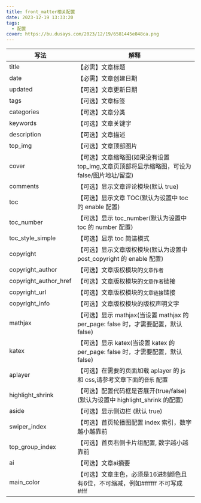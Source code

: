 ```yaml
---
title: front_matter相关配置
date: 2023-12-19 13:33:20
tags: 
  - 配置
cover: https://bu.dusays.com/2023/12/19/6581445e848ca.png
---
```


<table data-relingo-block="true"><thead><tr><th>写法</th><th>解释</th></tr></thead><tbody><tr><td>title</td><td>【必需】文章标题</td></tr><tr><td>date</td><td>【必需】文章创建日期</td></tr><tr><td>updated</td><td>【可选】文章更新日期</td></tr><tr><td>tags</td><td>【可选】文章标签</td></tr><tr><td>categories</td><td>【可选】文章分类</td></tr><tr><td>keywords</td><td>【可选】文章关键字</td></tr><tr><td>description</td><td>【可选】文章描述</td></tr><tr><td>top_img</td><td>【可选】文章顶部图片</td></tr><tr><td>cover</td><td>【可选】文章缩略图(如果没有设置 top_img,文章页顶部将显示缩略图，可设为 false/图片地址/留空)</td></tr><tr><td>comments</td><td>【可选】显示文章评论模块(默认 true)</td></tr><tr><td>toc</td><td>【可选】显示文章 TOC(默认为设置中 toc 的 enable 配置)</td></tr><tr><td>toc_number</td><td>【可选】显示 toc_number(默认为设置中 toc 的 number 配置)</td></tr><tr><td>toc_style_simple</td><td>【可选】显示 toc 简洁模式</td></tr><tr><td>copyright</td><td>【可选】显示文章版权模块(默认为设置中 post_copyright 的 enable 配置)</td></tr><tr><td>copyright_author</td><td>【可选】文章版权模块的<code>文章作者</code></td></tr><tr><td>copyright_author_href</td><td>【可选】文章版权模块的<code>文章作者</code>链接</td></tr><tr><td>copyright_url</td><td>【可选】文章版权模块的<code>文章链接</code>链接</td></tr><tr><td>copyright_info</td><td>【可选】文章版权模块的版权声明文字</td></tr><tr><td>mathjax</td><td>【可选】显示 mathjax(当设置 mathjax 的 per_page: false 时，才需要配置，默认 false)</td></tr><tr><td>katex</td><td>【可选】显示 katex(当设置 katex 的 per_page: false 时，才需要配置，默认 false)</td></tr><tr><td>aplayer</td><td>【可选】在需要的页面加载 aplayer 的 js 和 css,请参考文章下面的<code>音乐</code> 配置</td></tr><tr><td>highlight_shrink</td><td>【可选】配置代码框是否展开(true/false)(默认为设置中 highlight_shrink 的配置)</td></tr><tr><td>aside</td><td>【可选】显示侧边栏 (默认 true)</td></tr><tr><td>swiper_index</td><td>【可选】首页轮播图配置 index 索引，数字越小越靠前</td></tr><tr><td>top_group_index</td><td>【可选】首页右侧卡片组配置, 数字越小越靠前</td></tr><tr><td>ai</td><td>【可选】文章ai摘要</td></tr><tr><td>main_color</td><td>【可选】文章主色，必须是16进制颜色且有6位，不可缩减，例如#ffffff 不可写成#fff</td></tr></tbody></table>